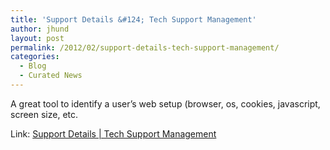 ```yaml
---
title: 'Support Details &#124; Tech Support Management'
author: jhund
layout: post
permalink: /2012/02/support-details-tech-support-management/
categories:
  - Blog
  - Curated News
---
```

A great tool to identify a user&#8217;s web setup (browser, os, cookies, javascript, screen size, etc.

Link: [Support Details | Tech Support Management][1]

 [1]: http://bit.ly/wYgx2u